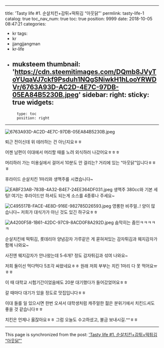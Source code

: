 
---
title: 'Tasty life #1. 순살치킨+감튀+떡튀김 “아웃닭”'
permlink: tasty-life-1
catalog: true
toc_nav_num: true
toc: true
position: 9999
date: 2018-10-05 08:47:21
categories:
- kr
tags:
- kr
- jjangjjangman
- kr-life
- muksteem
thumbnail: 'https://cdn.steemitimages.com/DQmb8JVyToYUqaVJ7ckf9Psduh1NQgSNiwkH1hLooYRWDVr/6763A93D-AC2D-4E7C-97DB-05EA84B5230B.jpeg'
sidebar:
    right:
        sticky: true
widgets:
    -
        type: toc
        position: right
---


![6763A93D-AC2D-4E7C-97DB-05EA84B5230B.jpeg](https://cdn.steemitimages.com/DQmb8JVyToYUqaVJ7ckf9Psduh1NQgSNiwkH1hLooYRWDVr/6763A93D-AC2D-4E7C-97DB-05EA84B5230B.jpeg)

퇴근 전이신데 위 테러하는 건 아닌지요ㅎㅎ

어젠 남편이 이대에서 머리할 때를 노려
외식하러 나갔어요ㅎㅎㅎ

머리하러 가는 미용실에서 걸어서 10분도 안 걸리는?
거리에 있는 “아웃닭”입니다ㅎㅎㅎ

후라이드 순살치킨 1마리와 생맥주를 시켰습니다~

![EABF23AB-783B-4A32-B4E7-24EE364DF031.jpeg](https://cdn.steemitimages.com/DQmRRfMczFcD88xso5qBzvG3HpJGSGkLQr8xoCZP1gK6paJ/EABF23AB-783B-4A32-B4E7-24EE364DF031.jpeg)
생맥주 380cc와 기본 세팅!
여기는 후라이드만 하셔도 되는게 
소스를 4종류나 주세요~

![C495517B-FACE-4E8D-916E-982785D26593.jpeg](https://cdn.steemitimages.com/DQmUR7vQddwkSHYSnKZh5Qv9uaxFeML8yDXsECbqSHD1ndV/C495517B-FACE-4E8D-916E-982785D26593.jpeg)
영롱한 비주얼..! 양이 많습니다~ 
저희가 대식가가 아닌 것도 있긴 하구요ㅎㅎ

![A4200F58-1B61-42DC-97C9-8ACD0F8A292D.jpeg](https://cdn.steemitimages.com/DQmUYznaJMVfnKBZ5M7fbJ4sirtiUpBo7Ujm8AedMttCE7E/A4200F58-1B61-42DC-97C9-8ACD0F8A292D.jpeg)
숨막히는 줌인ㅋㅋㅋㅋㅋ

순살치킨에 떡튀김,
롯데리아 양념감자 가루같은 게 묻혀져있는 
감자튀김과 웨지감자가 함께 나와요~

사진엔 웨지감자가 안나왔는데
5-6개? 정도 감자튀김과 섞여 나와요~

저희 둘이선 먹다먹다 5조각 싸왔네요ㅎㅎ
원래 저희 부부는 치킨 1마리 다 못 먹어요ㅠㅎㅎ

이 때 대학교 시험기간이었음에도 
20분 대기했다가 들어갔었어요ㅎㅎ

갈 때마다 대기가 있을 정도로 맛집입니다ㅎㅎ

이대 들를 일 있으시면 한번 오셔서 
대학생처럼 캐주얼한 젊은 분위기에서
치킨드셔도 좋을 것 같습니다ㅎㅎ

치킨은 언제나 옳잖아요ㅎㅎ
그럼 오늘도 수고하셨고, 불금 보내시길.^^ㅎㅎ

- - -

This page is synchronized from the post: ['Tasty life #1. 순살치킨+감튀+떡튀김 “아웃닭”'](https://steemit.com/@talkative-bk/tasty-life-1)
